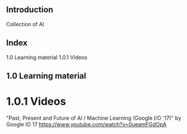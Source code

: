 ## Introduction

Collection of AI 


## Index

1.0 Learning material
1.0.1 Videos



## 1.0 Learning material

# 1.0.1 Videos

"Past, Present and Future of AI / Machine Learning (Google I/O '17)" by Google IO 17
https://www.youtube.com/watch?v=0ueamFGdOpA
